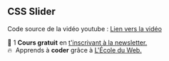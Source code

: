 ## CSS Slider

Code source de la vidéo youtube : [Lien vers la vidéo](https://www.youtube.com/watch?v=4kE_K7fzsqY)

🚀 1 **Cours gratuit** en [t'inscrivant à la newsletter.](https://www.le-designer-du-web.com/news) <br>
🔥  &nbsp;Apprends à **coder** grâce à [L'École du Web.](https://www.ecole-du-web.net)


